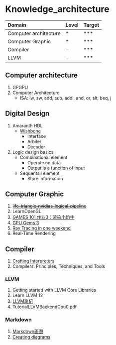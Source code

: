 # Knowledge_architecture

Domain  |Level|Target
:---------------------------|:----|:-----
Computer architecture      |*    |***
Computer Graphic           |*    |***
Compiler                   |-    |***
LLVM                       |-    |***

## Computer architecture

1. GPGPU
2. Computer Architecture
    - ISA: lw, sw, add, sub, addi, and, or, slt, beq, j

## Digital Design

1. Amaranth HDL
    - [Wishbone](https://wishbone-interconnect.readthedocs.io/en/latest/01_introduction.html)
      - Interface
      - Arbiter
      - Decoder
2. Logic design basics
    - Combinational element
        - Operate on data
        - Output is a function of input
    - Sequentail element
        - Store information

## Computer Graphic

1. ~~[life-triangle-nvidias-logical-pipeline](https://developer.nvidia.com/content/life-triangle-nvidias-logical-pipeline)~~
2. LearnOpenGL
3. [GAMES 101 作业3：渲染小奶牛](https://zhuanlan.zhihu.com/p/465058581)
4. [GPU Gems 3](https://developer.nvidia.com/gpugems/gpugems3/contributors)
5. [Ray Tracing in one weekend](https://github.com/RayTracing)
6. Real-Time Rendering

## Compiler

1. [Crafting Interpreters](http://craftinginterpreters.com/welcome.html)
2. Compilers: Principles, Techniques, and Tools

### LLVM

1. Getting started with LLVM Core Libraries
2. Learn LLVM 12
3. [LLVM笔记](https://www.cnblogs.com/Five100Miles/category/1438128.html)
4. TutorialLLVMBackendCpu0.pdf

### Markdown

1. [Markdown画图](https://blog.csdn.net/qq_32708605/article/details/123801702)
2. [Creating diagrams](https://docs.github.com/en/get-started/writing-on-github/working-with-advanced-formatting/creating-diagrams#creating-mermaid-diagrams)

